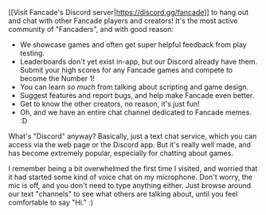 [[Visit Fancade's Discord server|https://discord.gg/fancade]] to hang out and chat with other Fancade players and creators! It's the most active community of "Fancaders", and with good reason:

- We showcase games and often get super helpful feedback from play testing.
- Leaderboards don't yet exist in-app, but our Discord already have them. Submit your high scores for any Fancade games and compete to become the Number 1!
- You can learn *so much* from talking about scripting and game design.
- Suggest features and report bugs, and help make Fancade even better.
- Get to know the other creators, no reason, it's just fun!
- Oh, and we have an entire chat channel dedicated to Fancade memes. :D

What's "Discord" anyway? Basically, just a text chat service, which you can access via the web page or the Discord app. But it's really well made, and has become extremely popular, especially for chatting about games.

I remember being a bit overwhelmed the first time I visited, and worried that it had started some kind of voice chat on my microphone. Don't worry, the mic is off, and you don't need to type anything either. Just browse around our text "channels" to see what others are talking about, until you feel comfortable to say "Hi." :)
